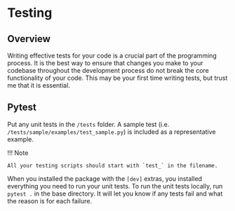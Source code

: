 # Testing

## Overview

Writing effective tests for your code is a crucial part of the programming process. It is the best way to ensure that changes you make to your codebase throughout the development process do not break the core functionality of your code. This may be your first time writing tests, but trust me that it is essential.

## Pytest

Put any unit tests in the `/tests` folder. A sample test (i.e. `/tests/sample/examples/test_sample.py`) is included as a representative example.

!!! Note

    All your testing scripts should start with `test_` in the filename.

When you installed the package with the `[dev]` extras, you installed everything you need to run your unit tests. To run the unit tests locally, run `pytest .` in the base directory. It will let you know if any tests fail and what the reason is for each failure.
